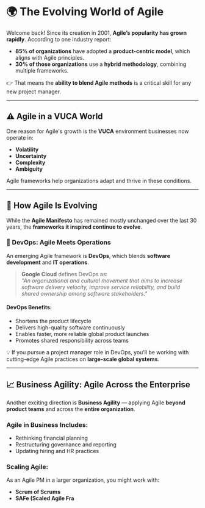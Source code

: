 
# 🌍 The Evolving World of Agile

Welcome back! Since its creation in 2001, **Agile’s popularity has grown rapidly**. According to one industry report:

- **85% of organizations** have adopted a **product-centric model**, which aligns with Agile principles.
- **30% of those organizations** use a **hybrid methodology**, combining multiple frameworks.

👉 That means the **ability to blend Agile methods** is a critical skill for any new project manager.

---

## ⚠️ Agile in a VUCA World

One reason for Agile's growth is the **VUCA** environment businesses now operate in:

- **Volatility**
- **Uncertainty**
- **Complexity**
- **Ambiguity**

Agile frameworks help organizations adapt and thrive in these conditions.

---

## 🔁 How Agile Is Evolving

While the **Agile Manifesto** has remained mostly unchanged over the last 30 years, the **frameworks it inspired continue to evolve**.

### 🔧 DevOps: Agile Meets Operations

An emerging Agile framework is **DevOps**, which blends **software development** and **IT operations**.

> **Google Cloud** defines DevOps as:  
> _"An organizational and cultural movement that aims to increase software delivery velocity, improve service reliability, and build shared ownership among software stakeholders."_

#### DevOps Benefits:
- Shortens the product lifecycle
- Delivers high-quality software continuously
- Enables faster, more reliable global product launches
- Promotes shared responsibility across teams

💡 If you pursue a project manager role in DevOps, you’ll be working with cutting-edge Agile practices on **large-scale global systems**.

---

## 📈 Business Agility: Agile Across the Enterprise

Another exciting direction is **Business Agility** — applying Agile **beyond product teams** and across the **entire organization**.

### Agile in Business Includes:
- Rethinking financial planning
- Restructuring governance and reporting
- Updating hiring and HR practices

### Scaling Agile:
As an Agile PM in a larger organization, you might work with:
- **Scrum of Scrums**
- **SAFe (Scaled Agile Fra**
